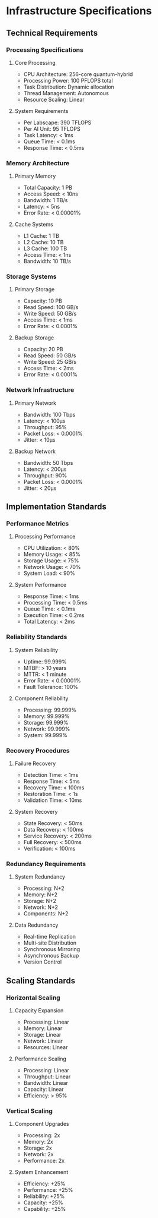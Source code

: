 # Infrastructure Specifications

## Technical Requirements

### Processing Specifications

1. Core Processing
   - CPU Architecture: 256-core quantum-hybrid
   - Processing Power: 100 PFLOPS total
   - Task Distribution: Dynamic allocation
   - Thread Management: Autonomous
   - Resource Scaling: Linear

2. System Requirements
   - Per Labscape: 390 TFLOPS
   - Per AI Unit: 95 TFLOPS
   - Task Latency: < 1ms
   - Queue Time: < 0.1ms
   - Response Time: < 0.5ms

### Memory Architecture

1. Primary Memory
   - Total Capacity: 1 PB
   - Access Speed: < 10ns
   - Bandwidth: 1 TB/s
   - Latency: < 5ns
   - Error Rate: < 0.00001%

2. Cache Systems
   - L1 Cache: 1 TB
   - L2 Cache: 10 TB
   - L3 Cache: 100 TB
   - Access Time: < 1ns
   - Bandwidth: 10 TB/s

### Storage Systems

1. Primary Storage
   - Capacity: 10 PB
   - Read Speed: 100 GB/s
   - Write Speed: 50 GB/s
   - Access Time: < 1ms
   - Error Rate: < 0.0001%

2. Backup Storage
   - Capacity: 20 PB
   - Read Speed: 50 GB/s
   - Write Speed: 25 GB/s
   - Access Time: < 2ms
   - Error Rate: < 0.0001%

### Network Infrastructure

1. Primary Network
   - Bandwidth: 100 Tbps
   - Latency: < 100µs
   - Throughput: 95%
   - Packet Loss: < 0.0001%
   - Jitter: < 10µs

2. Backup Network
   - Bandwidth: 50 Tbps
   - Latency: < 200µs
   - Throughput: 90%
   - Packet Loss: < 0.0001%
   - Jitter: < 20µs

## Implementation Standards

### Performance Metrics

1. Processing Performance
   - CPU Utilization: < 80%
   - Memory Usage: < 85%
   - Storage Usage: < 75%
   - Network Usage: < 70%
   - System Load: < 90%

2. System Performance
   - Response Time: < 1ms
   - Processing Time: < 0.5ms
   - Queue Time: < 0.1ms
   - Execution Time: < 0.2ms
   - Total Latency: < 2ms

### Reliability Standards

1. System Reliability
   - Uptime: 99.999%
   - MTBF: > 10 years
   - MTTR: < 1 minute
   - Error Rate: < 0.00001%
   - Fault Tolerance: 100%

2. Component Reliability
   - Processing: 99.999%
   - Memory: 99.999%
   - Storage: 99.999%
   - Network: 99.999%
   - System: 99.999%

### Recovery Procedures

1. Failure Recovery
   - Detection Time: < 1ms
   - Response Time: < 5ms
   - Recovery Time: < 100ms
   - Restoration Time: < 1s
   - Validation Time: < 10ms

2. System Recovery
   - State Recovery: < 50ms
   - Data Recovery: < 100ms
   - Service Recovery: < 200ms
   - Full Recovery: < 500ms
   - Verification: < 100ms

### Redundancy Requirements

1. System Redundancy
   - Processing: N+2
   - Memory: N+2
   - Storage: N+2
   - Network: N+2
   - Components: N+2

2. Data Redundancy
   - Real-time Replication
   - Multi-site Distribution
   - Synchronous Mirroring
   - Asynchronous Backup
   - Version Control

## Scaling Standards

### Horizontal Scaling

1. Capacity Expansion
   - Processing: Linear
   - Memory: Linear
   - Storage: Linear
   - Network: Linear
   - Resources: Linear

2. Performance Scaling
   - Processing: Linear
   - Throughput: Linear
   - Bandwidth: Linear
   - Capacity: Linear
   - Efficiency: > 95%

### Vertical Scaling

1. Component Upgrades
   - Processing: 2x
   - Memory: 2x
   - Storage: 2x
   - Network: 2x
   - Performance: 2x

2. System Enhancement
   - Efficiency: +25%
   - Performance: +25%
   - Reliability: +25%
   - Capacity: +25%
   - Capability: +25%
